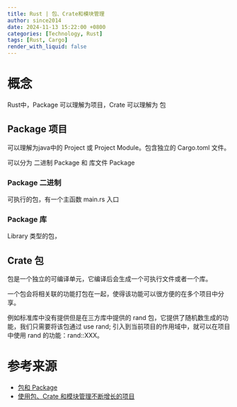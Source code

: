 ```yaml
---
title: Rust | 包、Crate和模块管理
author: since2014
date: 2024-11-13 15:22:00 +0800
categories: [Technology, Rust]
tags: [Rust, Cargo]
render_with_liquid: false
---
```


# 概念

Rust中，Package 可以理解为项目，Crate 可以理解为 包

## Package 项目

可以理解为java中的 Project 或 Project Module。包含独立的 Cargo.toml 文件。

可以分为 二进制 Package 和 库文件 Package

### Package 二进制

可执行的包，有一个主函数 main.rs 入口

### Package 库

Library 类型的包，

## Crate 包

包是一个独立的可编译单元，它编译后会生成一个可执行文件或者一个库。

一个包会将相关联的功能打包在一起，使得该功能可以很方便的在多个项目中分享。

例如标准库中没有提供但是在三方库中提供的 rand 包，它提供了随机数生成的功能，我们只需要将该包通过 use rand; 引入到当前项目的作用域中，就可以在项目中使用 rand 的功能：rand::XXX。


# 参考来源

+ [包和 Package](https://course.rs/basic/crate-module/crate.html)
+ [使用包、Crate 和模块管理不断增长的项目](https://kaisery.github.io/trpl-zh-cn/ch07-00-managing-growing-projects-with-packages-crates-and-modules.html)